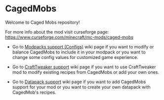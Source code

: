 # CagedMobs
Welcome to Caged Mobs repository!

For more info about the mod visit curseforge page: https://www.curseforge.com/minecraft/mc-mods/caged-mobs

- Go to [Modpacks support (Configs)](https://github.com/Corgam/CagedMobs/wiki/Modpacks-support-and-configs) wiki page if you want to modify or balance CagedMobs to include it in your modpack or you want to change some config values for customized game experience.

- Go to [CraftTweaker support](https://github.com/Corgam/CagedMobs/wiki/CraftTweaker-support) wiki page if you want to use CraftTweaker mod to modify existing recipes from CagedMobs or add your own ones.

- Go to [Datapack support](https://github.com/Corgam/CagedMobs/wiki/Datapack-support) wiki page if you want to add CagedMobs support for your mod or you want to create your own datapack with CagedMob's recipes.
